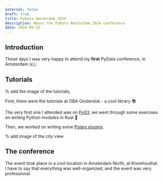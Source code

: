 ```yaml
---
external: false
draft: true
title: PyData Amsterdam 2024
description: About the PyData Amsterdam 2024 conference
date: 2024-09-22
---
```


## Introduction

These days I was very happy to attend my **first** PyData conference, in Amsterdam 🇳🇱

## Tutorials

% add the image of the tutorials,

First, there were the tutorials at OBA Oosterdok - a cool library 📚

The very first one I attended was on [Py03](https://github.com/Cheukting/py03_101), we went through some exercises on writing Python modules in Rust 🦀

Then, we worked on writing some [Polars plugins](https://github.com/MarcoGorelli/cookiecutter-polars-plugins).

% add image of the city view

## The conference

The event took place in a cool location in Amsterdam North, at Kromhouthal. I have to say that everything was well-organized, and the event was very professional.

